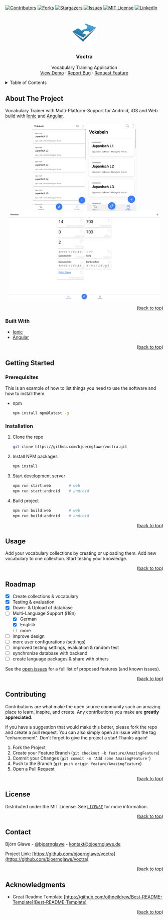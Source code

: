 <div id="top"></div>

[![Contributors][contributors-shield]][contributors-url]
[![Forks][forks-shield]][forks-url]
[![Stargazers][stars-shield]][stars-url]
[![Issues][issues-shield]][issues-url]
[![MIT License][license-shield]][license-url]
[![LinkedIn][linkedin-shield]][linkedin-url]

<!-- PROJECT LOGO -->
<br />
<div align="center">
  <a href="https://github.com/bjoernglawe/voctra">
    <img src="src/assets/icons/icon-512x512.png" alt="Logo" width="80" height="80">
  </a>

<h3 align="center">Voctra</h3>

  <p align="center">
    Vocabulary Training Application
    <!-- <br />
    <a href="https://github.com/bjoernglawe/voctra"><strong>Explore the docs »</strong></a>
    <br /> -->
    <br />
    <a href="https://voctra.bjoernglawe.de">View Demo</a>
    ·
    <a href="https://github.com/bjoernglawe/voctra/issues">Report Bug</a>
    ·
    <a href="https://github.com/bjoernglawe/issues/issues">Request Feature</a>
  </p>
</div>



<!-- TABLE OF CONTENTS -->
<details>
  <summary>Table of Contents</summary>
  <ol>
    <li>
      <a href="#about-the-project">About The Project</a>
      <ul>
        <li><a href="#built-with">Built With</a></li>
      </ul>
    </li>
    <li>
      <a href="#getting-started">Getting Started</a>
      <ul>
        <li><a href="#prerequisites">Prerequisites</a></li>
        <li><a href="#installation">Installation</a></li>
      </ul>
    </li>
    <li><a href="#usage">Usage</a></li>
    <li><a href="#roadmap">Roadmap</a></li>
    <li><a href="#contributing">Contributing</a></li>
    <li><a href="#license">License</a></li>
    <li><a href="#contact">Contact</a></li>
    <li><a href="#acknowledgments">Acknowledgments</a></li>
  </ol>
</details>

<!-- ABOUT THE PROJECT -->
## About The Project

Vocabulary Trainer with Multi-Platform-Support for Android, iOS and Web build with [Ionic](https://ionic.io/) and [Angular](https://angular.io/).

<div style="text-align: center">
  <img src="resources/screenshots/screenshot-app-android.jpg" alt="Logo" height="280">
  <img src="resources/screenshots/screenshot-app-iphone.jpg" alt="Logo" height="280">
  <img src="resources/screenshots/screenshot-web.jpg" alt="Logo" height="280">
</div>

<p align="right">(<a href="#top">back to top</a>)</p>

### Built With

* [Ionic](https://ionic.io/)
* [Angular](https://angular.io/)

<p align="right">(<a href="#top">back to top</a>)</p>

<!-- GETTING STARTED -->
## Getting Started

### Prerequisites

This is an example of how to list things you need to use the software and how to install them.
* npm
  ```sh
  npm install npm@latest -g
  ```

### Installation

1. Clone the repo
   ```sh
   git clone https://github.com/bjoernglawe/voctra.git
   ```
2. Install NPM packages
   ```sh
   npm install
   ```
3. Start development server
   ```sh
   npm run start:web        # web
   npm run start:android    # android
   ```
4. Build project
   ```sh
   npm run build:web        # web
   npm run build:android    # android
   ```

<p align="right">(<a href="#top">back to top</a>)</p>

<!-- USAGE EXAMPLES -->
## Usage

Add your vocabulary collections by creating or uploading them. Add new vocabulary to one collection. Start testing your knowledge.

<p align="right">(<a href="#top">back to top</a>)</p>

<!-- ROADMAP -->
## Roadmap

- [x] Create collections & vocabulary
- [x] Testing & evaluation
- [x] Down- & Upload of database
- [ ] Multi-Language Support (i18n)
    - [x] German
    - [x] English
    - [ ] more
- [ ] improve design
- [ ] more user configurations (settings)
- [ ] improved testing settings, evaluation & random test
- [ ] synchronize database with backend
- [ ] create language packages & share with others

See the [open issues](https://github.com/bjoernglawe/voctra/issues) for a full list of proposed features (and known issues).

<p align="right">(<a href="#top">back to top</a>)</p>

<!-- CONTRIBUTING -->
## Contributing

Contributions are what make the open source community such an amazing place to learn, inspire, and create. Any contributions you make are **greatly appreciated**.

If you have a suggestion that would make this better, please fork the repo and create a pull request. You can also simply open an issue with the tag "enhancement".
Don't forget to give the project a star! Thanks again!

1. Fork the Project
2. Create your Feature Branch (`git checkout -b feature/AmazingFeature`)
3. Commit your Changes (`git commit -m 'Add some AmazingFeature'`)
4. Push to the Branch (`git push origin feature/AmazingFeature`)
5. Open a Pull Request

<p align="right">(<a href="#top">back to top</a>)</p>

<!-- LICENSE -->
## License

Distributed under the MIT License. See [`LICENSE`](https://github.com/bjoernglawe/voctra/blob/main/LICENSE) for more information.

<p align="right">(<a href="#top">back to top</a>)</p>

<!-- CONTACT -->
## Contact

Björn Glawe - [@bjoernglawe](https://twitter.com/bjoernglawe) - kontakt@bjoernglawe.de

Project Link: [https://github.com/bjoernglawe/voctra](https://github.com/bjoernglawe/voctra)

<p align="right">(<a href="#top">back to top</a>)</p>

<!-- ACKNOWLEDGMENTS -->
## Acknowledgments

* Great Readme Template [https://github.com/othneildrew/Best-README-Template](Best-README-Template)

<p align="right">(<a href="#top">back to top</a>)</p>

<!-- MARKDOWN LINKS & IMAGES -->
<!-- https://www.markdownguide.org/basic-syntax/#reference-style-links -->
[contributors-shield]: https://img.shields.io/github/contributors/bjoernglawe/voctra.svg?style=for-the-badge
[contributors-url]: https://github.com/bjoernglawe/voctra/graphs/contributors
[forks-shield]: https://img.shields.io/github/forks/bjoernglawe/voctra.svg?style=for-the-badge
[forks-url]: https://github.com/bjoernglawe/voctra/network/members
[stars-shield]: https://img.shields.io/github/stars/bjoernglawe/voctra.svg?style=for-the-badge
[stars-url]: https://github.com/bjoernglawe/voctra/stargazers
[issues-shield]: https://img.shields.io/github/issues/bjoernglawe/voctra.svg?style=for-the-badge
[issues-url]: https://github.com/bjoernglawe/voctra/issues
[license-shield]: https://img.shields.io/github/license/bjoernglawe/voctra.svg?style=for-the-badge
[license-url]: https://github.com/bjoernglawe/voctra/blob/master/LICENSE
[linkedin-shield]: https://img.shields.io/badge/-LinkedIn-black.svg?style=for-the-badge&logo=linkedin&colorB=555
[linkedin-url]: https://linkedin.com/in/bjoernglawe
<!-- IMAGES -->
[android-screenshot]: resources/screenshots/screenshot-app-android.jpg
[iphone-screenshot]: resources/screenshots/screenshot-app-iphone.jpg
[web-screenshot]: resources/screenshots/screenshot-web.jpg
